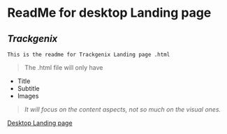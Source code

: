 # ReadMe for desktop Landing page 
## _Trackgenix_

``` 
This is the readme for Trackgenix Landing page .html
```
> The .html file will only have
- Title
- Subtitle
- Images

> _It will focus on the content aspects, not so much on the visual ones._

[Desktop Landing page](C:/Users/equipo/OneDrive/Escritorio/BaSP-M2022-Etapa-1/Semana-1/index.html)


